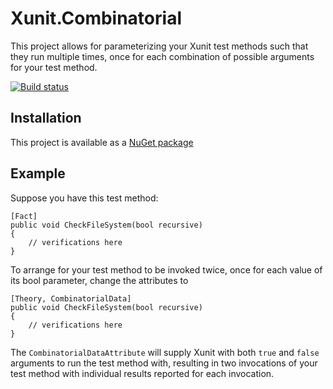 Xunit.Combinatorial
======================

This project allows for parameterizing your Xunit test methods such that
they run multiple times, once for each combination of possible arguments
for your test method.

[![Build status](https://ci.appveyor.com/api/projects/status/7w8sae8tfn0gf4g6?svg=true)](https://ci.appveyor.com/project/AArnott/xunit-combinatorial)

## Installation

This project is available as a [NuGet package][NuPkg]

## Example

Suppose you have this test method:

    [Fact]
    public void CheckFileSystem(bool recursive)
    {
        // verifications here
    }

To arrange for your test method to be invoked twice, once for each value
of its bool parameter, change the attributes to 

    [Theory, CombinatorialData]
    public void CheckFileSystem(bool recursive)
    {
        // verifications here
    }

The `CombinatorialDataAttribute` will supply Xunit with both `true` and `false`
arguments to run the test method with, resulting in two invocations of your 
test method with individual results reported for each invocation.

 [NuPkg]: https://www.nuget.org/packages/Xunit.Combinatorial
